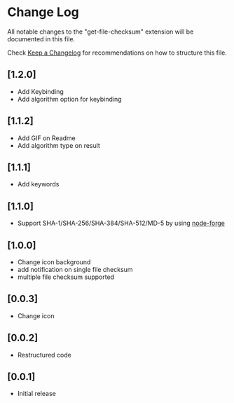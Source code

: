 # Change Log

All notable changes to the "get-file-checksum" extension will be documented in this file.

Check [Keep a Changelog](http://keepachangelog.com/) for recommendations on how to structure this file.

## [1.2.0]

- Add Keybinding
- Add algorithm option for keybinding

## [1.1.2]

- Add GIF on Readme
- Add algorithm type on result

## [1.1.1]

- Add keywords

## [1.1.0]

- Support SHA-1/SHA-256/SHA-384/SHA-512/MD-5 by using [node-forge](https://www.npmjs.com/package/node-forge)

## [1.0.0]

- Change icon background
- add notification on single file checksum
- multiple file checksum supported

## [0.0.3]

- Change icon

## [0.0.2]

- Restructured code

## [0.0.1]

- Initial release
